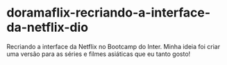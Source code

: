 # doramaflix-recriando-a-interface-da-netflix-dio

Recriando a interface da Netflix no Bootcamp do Inter.
Minha ideia foi criar uma versão para as séries e filmes asiáticas que eu tanto gosto!
